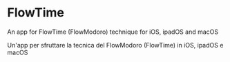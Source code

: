 # FlowTime
An app for FlowTime (FlowModoro) technique for iOS, ipadOS and macOS

Un'app per sfruttare la tecnica del FlowModoro (FlowTime) in iOS, ipadOS e macOS
